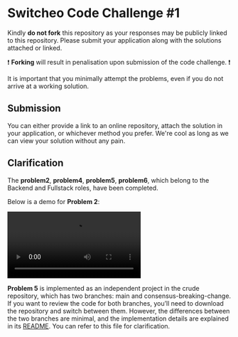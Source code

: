 # Switcheo Code Challenge #1 #

Kindly **do not fork** this repository as your responses may be publicly linked to this repository.
Please submit your application along with the solutions attached or linked.   

:exclamation: **Forking**  will result in penalisation upon submission of the code challenge. :exclamation:

It is important that you minimally attempt the problems, even if you do not arrive at a working solution.

## Submission ##
You can either provide a link to an online repository, attach the solution in your application, or whichever method you prefer.
We're cool as long as we can view your solution without any pain.



## Clarification

The **problem2**, **problem4**, **problem5**, **problem6**, which belong to the Backend and Fullstack roles, have been completed.



Below is a demo for **Problem 2**:

<video src="./pics/swap component.mov"></video>

**Problem 5** is implemented as an independent project in the crude repository, which has two branches: main and consensus-breaking-change. If you want to review the code for both branches, you’ll need to download the repository and switch between them. However, the differences between the two branches are minimal, and the implementation details are explained in its [README](./src/problem5/crude/readme.md). You can refer to this file for clarification.

